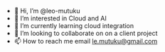 - 👋 Hi, I’m @leo-mutuku
- 👀 I’m interested in Cloud and AI
- 🌱 I’m currently learning cloud integration
- 💞️ I’m looking to collaborate on on a client project
- 📫 How to reach me email le.mutuku@gmail.com

<!---
leo-mutuku/leo-mutuku is a ✨ special ✨ repository because its `README.md` (this file) appears on your GitHub profile.
You can click the Preview link to take a look at your changes.
--->
